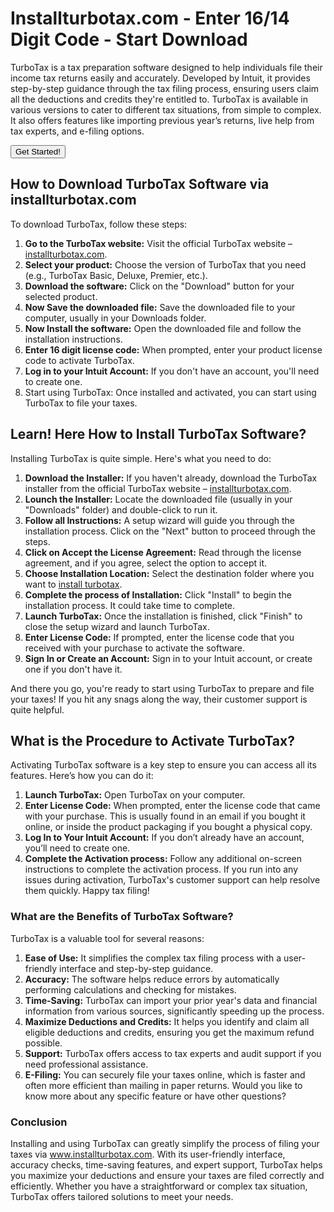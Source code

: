 # Installturbotax.com - Enter 16/14 Digit Code - Start Download
TurboTax is a tax preparation software designed to help individuals file their income tax returns easily and accurately. Developed by Intuit, it provides step-by-step guidance through the tax filing process, ensuring users claim all the deductions and credits they're entitled to. TurboTax is available in various versions to cater to different tax situations, from simple to complex. It also offers features like importing previous year’s returns, live help from tax experts, and e-filing options.

<button>Get Started!</button>

## How to Download TurboTax Software via installturbotax.com
To download TurboTax, follow these steps:
1.	**Go to the TurboTax website:** Visit the official TurboTax website – <a href="https://installturbotaxdotcom.github.io/">installturbotax.com</a>.
2.	**Select your product:** Choose the version of TurboTax that you need (e.g., TurboTax Basic, Deluxe, Premier, etc.).
3.	**Download the software:** Click on the "Download" button for your selected product.
4.	**Now Save the downloaded file:** Save the downloaded file to your computer, usually in your Downloads folder.
5.	**Now Install the software:** Open the downloaded file and follow the installation instructions.
6.	**Enter 16 digit license code:** When prompted, enter your product license code to activate TurboTax.
7.	**Log in to your Intuit Account:** If you don't have an account, you'll need to create one.
8.	Start using TurboTax: Once installed and activated, you can start using TurboTax to file your taxes.

## Learn! Here How to Install TurboTax Software?
Installing TurboTax is quite simple. Here's what you need to do:
1.	**Download the Installer:** If you haven't already, download the TurboTax installer from the official TurboTax website – <a href="https://installturbotaxdotcom.github.io/">installturbotax.com</a>.
2.	**Lounch the Installer:** Locate the downloaded file (usually in your "Downloads" folder) and double-click to run it.
3.	**Follow all Instructions:** A setup wizard will guide you through the installation process. Click on the "Next" button to proceed through the steps.
4.	**Click on Accept the License Agreement:** Read through the license agreement, and if you agree, select the option to accept it.
5.	**Choose Installation Location:** Select the destination folder where you want to <a href="https://installturbotaxdotcom.github.io/">install turbotax</a>. 
6.	**Complete the process of Installation:** Click "Install" to begin the installation process. It could take time to complete.
7.	**Launch TurboTax:** Once the installation is finished, click "Finish" to close the setup wizard and launch TurboTax.
8.	**Enter License Code:** If prompted, enter the license code that you received with your purchase to activate the software.
9.	**Sign In or Create an Account:** Sign in to your Intuit account, or create one if you don't have it.

And there you go, you're ready to start using TurboTax to prepare and file your taxes! If you hit any snags along the way, their customer support is quite helpful.

## What is the Procedure to Activate TurboTax?
Activating TurboTax software is a key step to ensure you can access all its features. Here’s how you can do it:
1.	**Launch TurboTax:** Open TurboTax on your computer.
2.	**Enter License Code:** When prompted, enter the license code that came with your purchase. This is usually found in an email if you bought it online, or inside the product packaging if you bought a physical copy.
3.	**Log In to Your Intuit Account:** If you don’t already have an account, you’ll need to create one.
4.	**Complete the Activation process:** Follow any additional on-screen instructions to complete the activation process.
If you run into any issues during activation, TurboTax's customer support can help resolve them quickly. Happy tax filing! 

### What are the Benefits of  TurboTax Software?
TurboTax is a valuable tool for several reasons:
1.	**Ease of Use:** It simplifies the complex tax filing process with a user-friendly interface and step-by-step guidance.
2.	**Accuracy:** The software helps reduce errors by automatically performing calculations and checking for mistakes.
3.	**Time-Saving:** TurboTax can import your prior year's data and financial information from various sources, significantly speeding up the process.
4.	**Maximize Deductions and Credits:** It helps you identify and claim all eligible deductions and credits, ensuring you get the maximum refund possible.
5.	**Support:** TurboTax offers access to tax experts and audit support if you need professional assistance.
6.	**E-Filing:** You can securely file your taxes online, which is faster and often more efficient than mailing in paper returns.
Would you like to know more about any specific feature or have other questions?

### Conclusion
Installing and using TurboTax can greatly simplify the process of filing your taxes via <a href="https://installturbotaxdotcom.github.io/">www.installturbotax.com</a>. With its user-friendly interface, accuracy checks, time-saving features, and expert support, TurboTax helps you maximize your deductions and ensure your taxes are filed correctly and efficiently. Whether you have a straightforward or complex tax situation, TurboTax offers tailored solutions to meet your needs.
